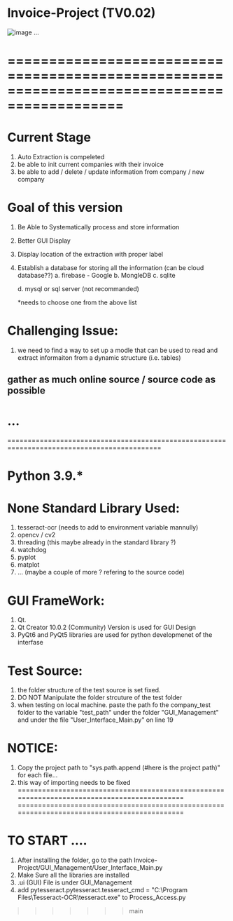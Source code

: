 # Invoice-Project (TV0.02)
![image](https://github.com/weiz0123/Invoice-Project/assets/76544381/bff389cf-366d-430a-bcdc-0528faa53678)
...

============================================================================================
============================================================================================
# Current Stage
1. Auto Extraction is compeleted
2. be able to init current companies with their invoice
3. be able to add / delete / update information from company / new company

   
# Goal of this version
1. Be Able to Systematically process and store information
2. Better GUI Display
3. Display location of the extraction with proper label
4. Establish a database for storing all the information (can be cloud database??)
   a. firebase - Google
   b. MongleDB
   c. sqlite

   d. mysql or sql server (not recommanded)

   *needs to choose one from the above list
# Challenging Issue:
1. we need to find a way to set up a modle that can be used to read and extract informaiton
   from a dynamic structure (i.e. tables)

## gather as much online source / source code as possible
...
============================================================================================
============================================================================================
# Python 3.9.*
# None Standard Library Used:
1. tesseract-ocr (needs to add to environment variable mannully)
2. opencv / cv2
3. threading (this maybe already in the standard library ?)
4. watchdog
5. pyplot
6. matplot
7. ... (maybe a couple of more ? refering to the source code)

# GUI FrameWork:
1. Qt.
2. Qt Creator 10.0.2 (Community) Version is used for GUI Design
3. PyQt6 and PyQt5 libraries are used for python developmenet of the interfase

# Test Source:
1. the folder structure of the test source is set fixed.
2. DO NOT Manipulate the folder strcuture of the test folder
3. when testing on local machine. paste the path fo the company_test folder to the variable "test_path"
   under the folder "GUI_Management" and under the file "User_Interface_Main.py" on line 19

# NOTICE:
1. Copy the project path to "sys.path.append (#here is the project path)" for each file...
2. this way of importing needs to be fixed
============================================================================================
============================================================================================
# TO START ....
1. After installing the folder, go to the path Invoice-Project/GUI_Management/User_Interface_Main.py
2. Make Sure all the libraries are installed
3. .ui (GUI) File is under GUI_Management
4. add pytesseract.pytesseract.tesseract_cmd = "C:\\Program Files\\Tesseract-OCR\\tesseract.exe" to Process_Access.py
   

>>>>>>> main
